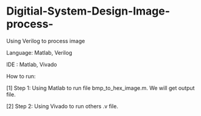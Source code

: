# Digitial-System-Design-Image-process-
Using Verilog to process image

Language: Matlab, Verilog

IDE     : Matlab, Vivado

How to run:

[1] Step 1: Using Matlab to run file bmp_to_hex_image.m. We will get output file.

[2] Step 2: Using Vivado to run others .v file. 
